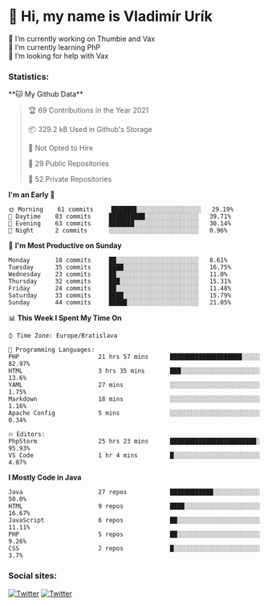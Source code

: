 <h1> 👋 Hi, my name is Vladimír Urík</h1>
<p>
 🔭 I’m currently working on Thumbie and Vax<br>
 🌱 I’m currently learning PhP<br>
 🤔 I’m looking for help with Vax<br>
</p>
<h3>Statistics:</h3>
<!--START_SECTION:waka-->
**🐱 My Github Data** 

> 🏆 69 Contributions in the Year 2021
 > 
> 📦 329.2 kB Used in Github's Storage 
 > 
> 🚫 Not Opted to Hire
 > 
> 📜 29 Public Repositories 
 > 
> 🔑 52 Private Repositories  
 > 
**I'm an Early 🐤** 

```text
🌞 Morning    61 commits     ███████░░░░░░░░░░░░░░░░░░   29.19% 
🌆 Daytime    83 commits     ██████████░░░░░░░░░░░░░░░   39.71% 
🌃 Evening    63 commits     ███████░░░░░░░░░░░░░░░░░░   30.14% 
🌙 Night      2 commits      ░░░░░░░░░░░░░░░░░░░░░░░░░   0.96%

```
📅 **I'm Most Productive on Sunday** 

```text
Monday       18 commits     ██░░░░░░░░░░░░░░░░░░░░░░░   8.61% 
Tuesday      35 commits     ████░░░░░░░░░░░░░░░░░░░░░   16.75% 
Wednesday    23 commits     ██░░░░░░░░░░░░░░░░░░░░░░░   11.0% 
Thursday     32 commits     ███░░░░░░░░░░░░░░░░░░░░░░   15.31% 
Friday       24 commits     ██░░░░░░░░░░░░░░░░░░░░░░░   11.48% 
Saturday     33 commits     ████░░░░░░░░░░░░░░░░░░░░░   15.79% 
Sunday       44 commits     █████░░░░░░░░░░░░░░░░░░░░   21.05%

```


📊 **This Week I Spent My Time On** 

```text
⌚︎ Time Zone: Europe/Bratislava

💬 Programming Languages: 
PHP                      21 hrs 57 mins      ████████████████████░░░░░   82.97% 
HTML                     3 hrs 35 mins       ███░░░░░░░░░░░░░░░░░░░░░░   13.6% 
YAML                     27 mins             ░░░░░░░░░░░░░░░░░░░░░░░░░   1.75% 
Markdown                 18 mins             ░░░░░░░░░░░░░░░░░░░░░░░░░   1.16% 
Apache Config            5 mins              ░░░░░░░░░░░░░░░░░░░░░░░░░   0.34%

🔥 Editors: 
PhpStorm                 25 hrs 23 mins      ████████████████████████░   95.93% 
VS Code                  1 hr 4 mins         █░░░░░░░░░░░░░░░░░░░░░░░░   4.07%

```

**I Mostly Code in Java** 

```text
Java                     27 repos            ████████████░░░░░░░░░░░░░   50.0% 
HTML                     9 repos             ████░░░░░░░░░░░░░░░░░░░░░   16.67% 
JavaScript               6 repos             ██░░░░░░░░░░░░░░░░░░░░░░░   11.11% 
PHP                      5 repos             ██░░░░░░░░░░░░░░░░░░░░░░░   9.26% 
CSS                      2 repos             █░░░░░░░░░░░░░░░░░░░░░░░░   3.7%

```



<!--END_SECTION:waka-->

<h3>Social sites:</h3>
<p><a href="https://twitter.com/GGGEDR" target="_blank"><img alt="Twitter" src="https://img.shields.io/badge/twitter-%231DA1F2.svg?&style=for-the-badge&logo=twitter&logoColor=white" /></a> <a href="https://www.reddit.com/user/GGGEDR" target="_blank"><img alt="Twitter" src="https://img.shields.io/badge/reddit-%23FE6262.svg?&style=for-the-badge&logo=reddit&logoColor=white" /></a>
</p>
